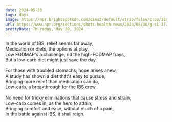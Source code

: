 ```yaml
---
date: 2024-05-30
tags: days
image: https://npr.brightspotcdn.com/dims3/default/strip/false/crop/1885x1414+18+0/resize/1885x1414!/?url=http%3A%2F%2Fnpr-brightspot.s3.amazonaws.com%2Fe2%2F10%2Fe53d628143a49ea7ec21aae63082%2Fgettyimages-1516943190.jpg
url: https://www.npr.org/sections/shots-health-news/2024/05/30/g-s1-372/ibs-treatment-diet-low-fodmap-carb
prettyDate: Thursday, May 30, 2024
---
```

In the world of IBS, relief seems far away,<br>Medication or diets, the options at play,<br>Low FODMAP's a challenge, rid the high-FODMAP frays,<br>But a low-carb diet might just save the day.<br><br>For those with troubled stomachs, hope arises anew,<br>A study has shown a diet that's easy to pursue,<br>Bringing more relief than medication can do,<br>Low-carb, a breakthrough for the IBS crew.<br><br>No need for tricky eliminations that cause stress and strain,<br>Low-carb comes in, as the hero to attain,<br>Bringing comfort and ease, without much of a pain,<br>In the battle against IBS, it shall reign.